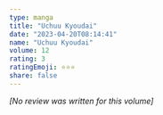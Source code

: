 ```yaml
---
type: manga
title: "Uchuu Kyoudai"
date: "2023-04-20T08:14:41"
name: "Uchuu Kyoudai"
volume: 12
rating: 3
ratingEmoji: ⭐️⭐️⭐️
share: false
---
```


*[No review was written for this volume]*
